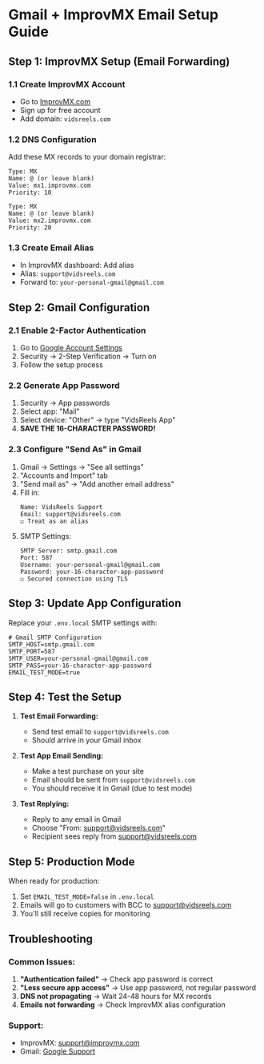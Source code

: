 # Gmail + ImprovMX Email Setup Guide

## Step 1: ImprovMX Setup (Email Forwarding)

### 1.1 Create ImprovMX Account
- Go to [ImprovMX.com](https://improvmx.com)
- Sign up for free account
- Add domain: `vidsreels.com`

### 1.2 DNS Configuration
Add these MX records to your domain registrar:

```
Type: MX
Name: @ (or leave blank)
Value: mx1.improvmx.com
Priority: 10

Type: MX
Name: @ (or leave blank)  
Value: mx2.improvmx.com
Priority: 20
```

### 1.3 Create Email Alias
- In ImprovMX dashboard: Add alias
- Alias: `support@vidsreels.com`
- Forward to: `your-personal-gmail@gmail.com`

## Step 2: Gmail Configuration

### 2.1 Enable 2-Factor Authentication
1. Go to [Google Account Settings](https://myaccount.google.com)
2. Security → 2-Step Verification → Turn on
3. Follow the setup process

### 2.2 Generate App Password
1. Security → App passwords
2. Select app: "Mail"
3. Select device: "Other" → type "VidsReels App"
4. **SAVE THE 16-CHARACTER PASSWORD!**

### 2.3 Configure "Send As" in Gmail
1. Gmail → Settings → "See all settings"
2. "Accounts and Import" tab
3. "Send mail as" → "Add another email address"
4. Fill in:
   ```
   Name: VidsReels Support
   Email: support@vidsreels.com
   ☑️ Treat as an alias
   ```
5. SMTP Settings:
   ```
   SMTP Server: smtp.gmail.com
   Port: 587
   Username: your-personal-gmail@gmail.com
   Password: your-16-character-app-password
   ☑️ Secured connection using TLS
   ```

## Step 3: Update App Configuration

Replace your `.env.local` SMTP settings with:

```env
# Gmail SMTP Configuration
SMTP_HOST=smtp.gmail.com
SMTP_PORT=587
SMTP_USER=your-personal-gmail@gmail.com
SMTP_PASS=your-16-character-app-password
EMAIL_TEST_MODE=true
```

## Step 4: Test the Setup

1. **Test Email Forwarding:**
   - Send test email to `support@vidsreels.com`
   - Should arrive in your Gmail inbox

2. **Test App Email Sending:**
   - Make a test purchase on your site
   - Email should be sent from `support@vidsreels.com`
   - You should receive it in Gmail (due to test mode)

3. **Test Replying:**
   - Reply to any email in Gmail
   - Choose "From: support@vidsreels.com"
   - Recipient sees reply from support@vidsreels.com

## Step 5: Production Mode

When ready for production:
1. Set `EMAIL_TEST_MODE=false` in `.env.local`
2. Emails will go to customers with BCC to support@vidsreels.com
3. You'll still receive copies for monitoring

## Troubleshooting

### Common Issues:
1. **"Authentication failed"** → Check app password is correct
2. **"Less secure app access"** → Use app password, not regular password
3. **DNS not propagating** → Wait 24-48 hours for MX records
4. **Emails not forwarding** → Check ImprovMX alias configuration

### Support:
- ImprovMX: [support@improvmx.com](mailto:support@improvmx.com)
- Gmail: [Google Support](https://support.google.com/gmail) 